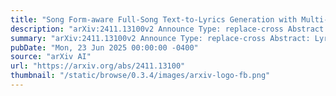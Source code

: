 ```yaml
---
title: "Song Form-aware Full-Song Text-to-Lyrics Generation with Multi-Level Granularity Syllable Count Control"
description: "arXiv:2411.13100v2 Announce Type: replace-cross Abstract: Lyrics generation presents unique challenges, particularly in achieving precise syllable control while adhering to song form structures such as verses and choruses. Conventional line-by-line approaches often lead to unnatural phrasing, underscoring the need for more granular syllable management. We propose a framework for lyrics generation that enables multi-level syllable control at the word, phrase, line, and paragraph levels, aware of song form. Our approach generates complete lyrics conditioned on input text and song form, ensuring alignment with specified syllable constraints. Generated lyrics samples are available at: https://tinyurl.com/lyrics9999"
summary: "arXiv:2411.13100v2 Announce Type: replace-cross Abstract: Lyrics generation presents unique challenges, particularly in achieving precise syllable control while adhering to song form structures such as verses and choruses. Conventional line-by-line approaches often lead to unnatural phrasing, underscoring the need for more granular syllable management. We propose a framework for lyrics generation that enables multi-level syllable control at the word, phrase, line, and paragraph levels, aware of song form. Our approach generates complete lyrics conditioned on input text and song form, ensuring alignment with specified syllable constraints. Generated lyrics samples are available at: https://tinyurl.com/lyrics9999"
pubDate: "Mon, 23 Jun 2025 00:00:00 -0400"
source: "arXiv AI"
url: "https://arxiv.org/abs/2411.13100"
thumbnail: "/static/browse/0.3.4/images/arxiv-logo-fb.png"
---
```


